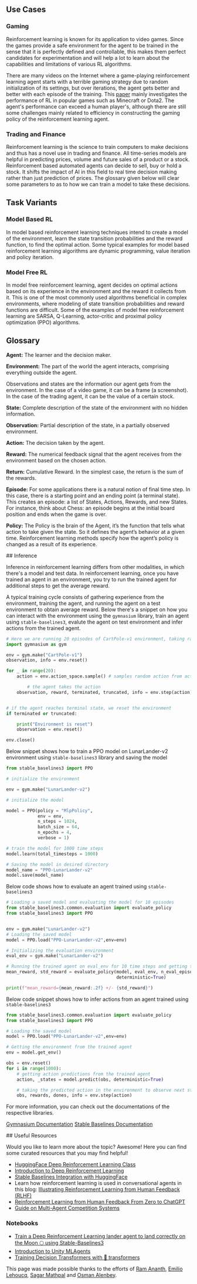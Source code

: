## Use Cases

### Gaming

Reinforcement learning is known for its application to video games. Since the games provide a safe environment for the agent to be trained in the sense that it is perfectly defined and controllable, this makes them perfect candidates for experimentation and will help a lot to learn about the capabilities and limitations of various RL algorithms.

There are many videos on the Internet where a game-playing reinforcement learning agent starts with a terrible gaming strategy due to random initialization of its settings, but over iterations, the agent gets better and better with each episode of the training. This [paper](https://arxiv.org/abs/1912.10944) mainly investigates the performance of RL in popular games such as Minecraft or Dota2. The agent's performance can exceed a human player's, although there are still some challenges mainly related to efficiency in constructing the gaming policy of the reinforcement learning agent.

### Trading and Finance

Reinforcement learning is the science to train computers to make decisions and thus has a novel use in trading and finance. All time-series models are helpful in predicting prices, volume and future sales of a product or a stock. Reinforcement based automated agents can decide to sell, buy or hold a stock. It shifts the impact of AI in this field to real time decision making rather than just prediction of prices. The glossary given below will clear some parameters to as to how we can train a model to take these decisions.

## Task Variants

### Model Based RL

In model based reinforcement learning techniques intend to create a model of the environment, learn the state transition probabilities and the reward function, to find the optimal action. Some typical examples for model based reinforcement learning algorithms are dynamic programming, value iteration and policy iteration.

### Model Free RL

In model free reinforcement learning, agent decides on optimal actions based on its experience in the environment and the reward it collects from it. This is one of the most commonly used algorithms beneficial in complex environments, where modeling of state transition probabilities and reward functions are difficult. Some of the examples of model free reinforcement learning are SARSA, Q-Learning, actor-critic and proximal policy optimization (PPO) algorithms.

## Glossary

<!-- ![RL Loop](https://huggingface.co/blog/assets/63_deep_rl_intro/RL_process.jpg "Agent Environment Interaction") TODO: Uncomment image for visual understanding if it fits within the page-->

**Agent:** The learner and the decision maker.

**Environment:** The part of the world the agent interacts, comprising everything outside the agent.

Observations and states are the information our agent gets from the environment. In the case of a video game, it can be a frame (a screenshot). In the case of the trading agent, it can be the value of a certain stock.

**State:** Complete description of the state of the environment with no hidden information.

**Observation:** Partial description of the state, in a partially observed environment.

**Action:** The decision taken by the agent.

**Reward:** The numerical feedback signal that the agent receives from the environment based on the chosen action.

**Return:** Cumulative Reward. In the simplest case, the return is the sum of the rewards.

**Episode:** For some applications there is a natural notion of final time step. In this case, there is a starting point and an ending point (a terminal state). This creates an episode: a list of States, Actions, Rewards, and new States. For instance, think about Chess: an episode begins at the initial board position and ends when the game is over.

**Policy:** The Policy is the brain of the Agent, it’s the function that tells what action to take given the state. So it defines the agent’s behavior at a given time. Reinforcement learning methods specify how the agent’s policy is changed as a result of its experience.

## Inference

Inference in reinforcement learning differs from other modalities, in which there's a model and test data. In reinforcement learning, once you have trained an agent in an environment, you try to run the trained agent for additional steps to get the average reward.

A typical training cycle consists of gathering experience from the environment, training the agent, and running the agent on a test environment to obtain average reward. Below there's a snippet on how you can interact with the environment using the `gymnasium` library, train an agent using `stable-baselines3`, evalute the agent on test environment and infer actions from the trained agent.

```python
# Here we are running 20 episodes of CartPole-v1 environment, taking random actions
import gymnasium as gym

env = gym.make("CartPole-v1")
observation, info = env.reset()

for _ in range(20):
	action = env.action_space.sample() # samples random action from action sample space

        # the agent takes the action
	observation, reward, terminated, truncated, info = env.step(action)


# if the agent reaches terminal state, we reset the environment
if terminated or truncated:

	print("Environment is reset")
	observation = env.reset()

env.close()
```

Below snippet shows how to train a PPO model on LunarLander-v2 environment using `stable-baselines3` library and saving the model

```python
from stable_baselines3 import PPO

# initialize the environment

env = gym.make("LunarLander-v2")

# initialize the model

model = PPO(policy = "MlpPolicy",
			env = env,
			n_steps = 1024,
			batch_size = 64,
			n_epochs = 4,
			verbose = 1)

# train the model for 1000 time steps
model.learn(total_timesteps = 1000)

# Saving the model in desired directory
model_name = "PPO-LunarLander-v2"
model.save(model_name)
```

Below code shows how to evaluate an agent trained using `stable-baselines3`

```python
# Loading a saved model and evaluating the model for 10 episodes
from stable_baselines3.common.evaluation import evaluate_policy
from stable_baselines3 import PPO


env = gym.make("LunarLander-v2")
# Loading the saved model
model = PPO.load("PPO-LunarLander-v2",env=env)

# Initializing the evaluation environment
eval_env = gym.make("LunarLander-v2")

# Running the trained agent on eval_env for 10 time steps and getting the mean reward
mean_reward, std_reward = evaluate_policy(model, eval_env, n_eval_episodes = 10,
										  deterministic=True)

print(f"mean_reward={mean_reward:.2f} +/- {std_reward}")
```

Below code snippet shows how to infer actions from an agent trained using `stable-baselines3`

```python
from stable_baselines3.common.evaluation import evaluate_policy
from stable_baselines3 import PPO

# Loading the saved model
model = PPO.load("PPO-LunarLander-v2",env=env)

# Getting the environment from the trained agent
env = model.get_env()

obs = env.reset()
for i in range(1000):
	# getting action predictions from the trained agent
	action, _states = model.predict(obs, deterministic=True)

	# taking the predicted action in the environment to observe next state and rewards
    obs, rewards, dones, info = env.step(action)
```

For more information, you can check out the documentations of the respective libraries.

[Gymnasium Documentation](https://gymnasium.farama.org/)
[Stable Baselines Documentation](https://stable-baselines3.readthedocs.io/en/master/)

## Useful Resources

Would you like to learn more about the topic? Awesome! Here you can find some curated resources that you may find helpful!

- [HuggingFace Deep Reinforcement Learning Class](https://github.com/huggingface/deep-rl-class)
- [Introduction to Deep Reinforcement Learning](https://huggingface.co/blog/deep-rl-intro)
- [Stable Baselines Integration with HuggingFace](https://huggingface.co/blog/sb3)
- Learn how reinforcement learning is used in conversational agents in this blog: [Illustrating Reinforcement Learning from Human Feedback (RLHF)](https://huggingface.co/blog/rlhf)
- [Reinforcement Learning from Human Feedback From Zero to ChatGPT](https://www.youtube.com/watch?v=EAd4oQtEJOM)
- [Guide on Multi-Agent Competition Systems](https://huggingface.co/blog/aivsai)

### Notebooks

- [Train a Deep Reinforcement Learning lander agent to land correctly on the Moon 🌕 using Stable-Baselines3](https://github.com/huggingface/deep-rl-class/blob/main/notebooks/unit1/unit1.ipynb)
- [Introduction to Unity MLAgents](https://github.com/huggingface/deep-rl-class/blob/main/notebooks/unit5/unit5.ipynb)
- [Training Decision Transformers with 🤗 transformers](https://github.com/huggingface/blog/blob/main/notebooks/101_train-decision-transformers.ipynb)

This page was made possible thanks to the efforts of [Ram Ananth](https://huggingface.co/RamAnanth1), [Emilio Lehoucq](https://huggingface.co/emiliol), [Sagar Mathpal](https://huggingface.co/sagarmathpal) and [Osman Alenbey](https://huggingface.co/osman93).
